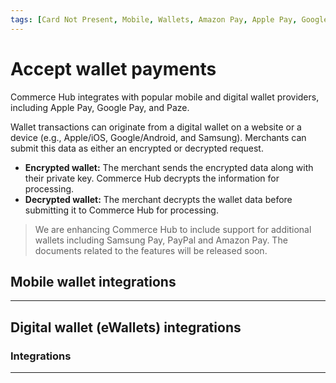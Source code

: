 ```yaml
---
tags: [Card Not Present, Mobile, Wallets, Amazon Pay, Apple Pay, Google Pay, PayPal, Samsung Pay]
---
```


# Accept wallet payments

Commerce Hub integrates with popular mobile and digital wallet providers, including Apple Pay, Google Pay, and Paze.

Wallet transactions can originate from a digital wallet on a website or a device (e.g., Apple/iOS, Google/Android, and Samsung). Merchants can submit this data as either an encrypted or decrypted request.

- **Encrypted wallet:** The merchant sends the encrypted data along with their private key. Commerce Hub decrypts the information for processing.
- **Decrypted wallet:** The merchant decrypts the wallet data before submitting it to Commerce Hub for processing.

<!-- theme: danger -->
> We are enhancing Commerce Hub to include support for additional wallets including Samsung Pay, PayPal and Amazon Pay. The documents related to the features will be released soon.

## Mobile wallet integrations

<!-- type: row -->

<!-- type: card
title: Apple Pay
description: Integrate Apple Pay with Commerce Hub to offer secure, seamless payments on iOS devices.
link: ?path=docs/Online-Mobile-Digital/Wallets-AltPayments/Apple-Pay/Apple-Pay.md
-->

<!-- type: card
title: Google Pay
description: Enable Google Pay in your app or website through Commerce Hub for fast, secure transactions on Android devices.
link: ?path=docs/Online-Mobile-Digital/Wallets-AltPayments/Google-Pay/Google-Pay.md
-->

<!-- type: card
title: Samsung Pay
description: Add Samsung Pay to your payment options with Commerce Hub to support both NFC and MST transactions.
link:
-->

<!-- type: row-end -->

---

## Digital wallet (eWallets) integrations

### Integrations

<!-- type: row -->

<!-- type: card
title: Amazon Pay
description: Integrate Amazon Pay with Commerce Hub to offer a seamless checkout experience using customers' Amazon accounts.
link:
-->

<!-- type: card
title: PayPal
description: Enable PayPal payments through Commerce Hub to provide a trusted and widely-used payment option.
link:
-->

<!-- type: card
title: Paze
description: Add Paze to your payment options with Commerce Hub's Checkout SDK for secure and efficient transactions.
link: ?path=docs/Resources/Guides/Payment-Sources/Paze/Paze.md
-->

<!-- type: row-end -->

---
